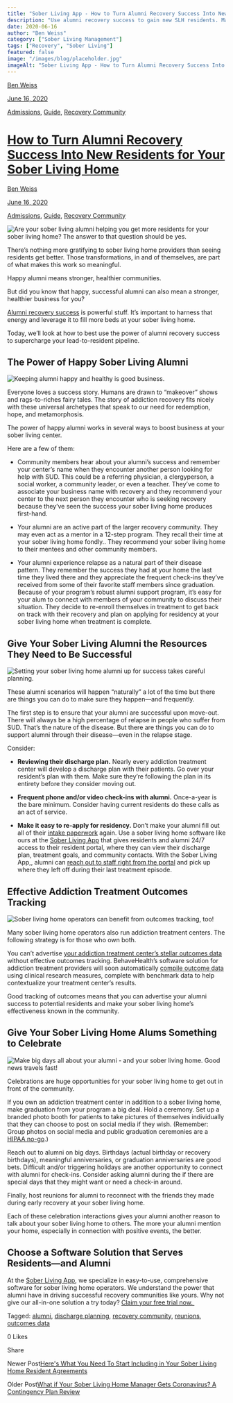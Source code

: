 ```yaml
---
title: "Sober Living App - How to Turn Alumni Recovery Success Into New Residents for Your Sober Living Home"
description: "Use alumni recovery success to gain new SLH residents. Marketing tips from the Sober Living App blog archives (June 2020)."
date: 2020-06-16
author: "Ben Weiss"
category: ["Sober Living Management"]
tags: ["Recovery", "Sober Living"]
featured: false
image: "/images/blog/placeholder.jpg"
imageAlt: "Sober Living App - How to Turn Alumni Recovery Success Into New Residents for Your Sober Living Home"
---
```


[Ben Weiss](../../../../sober-living-app-blog%EF%B9%96author=5a811b27db7926c296af1851.html)

[June 16, 2020](how-to-turn-alumni-recovery-success-into-new-residents-for-your-sober-living-home.html)

[Admissions](../../../category/Admissions.html), [Guide](../../../category/Guide.html), [Recovery Community](../../../category/Recovery+Community.html)

#  [How to Turn Alumni Recovery Success Into New Residents for Your Sober Living Home](how-to-turn-alumni-recovery-success-into-new-residents-for-your-sober-living-home.html)

[Ben Weiss](../../../../sober-living-app-blog%EF%B9%96author=5a811b27db7926c296af1851.html)

[June 16, 2020](how-to-turn-alumni-recovery-success-into-new-residents-for-your-sober-living-home.html)

[Admissions](../../../category/Admissions.html), [Guide](../../../category/Guide.html), [Recovery Community](../../../category/Recovery+Community.html)

![Are your sober living alumni helping you get more residents for your sober living home? The answer to that question should be yes.](/images/blog/how-to-turn-alumni-recovery-success-into-new-residents-for-your-sober-living-home/Screenshot_2020-06-10_at_9.45.13_AM.png)

There’s nothing more gratifying to sober living home providers than seeing residents get better. Those transformations, in and of themselves, are part of what makes this work so meaningful. 

Happy alumni means stronger, healthier communities. 

But did you know that happy, successful alumni can also mean a stronger, healthier business for you? 

[Alumni recovery success](https://behavehealth.com/blog/2020/2/11/now-what-how-to-set-your-addiction-treatment-alumni-up-for-success) is powerful stuff. It’s important to harness that energy and leverage it to fill more beds at your sober living home.

Today, we’ll look at how to best use the power of alumni recovery success to supercharge your lead-to-resident pipeline.

## The Power of Happy Sober Living Alumni

![Keeping alumni happy and healthy is good business.](/images/blog/how-to-turn-alumni-recovery-success-into-new-residents-for-your-sober-living-home/Screenshot_2020-06-10_at_9.46.51_AM.png)

Everyone loves a success story. Humans are drawn to “makeover” shows and rags-to-riches fairy tales. The story of addiction recovery fits nicely with these universal archetypes that speak to our need for redemption, hope, and metamorphosis. 

The power of happy alumni works in several ways to boost business at your sober living center.

Here are a few of them: 

  * Community members hear about your alumni’s success and remember your center’s name when they encounter another person looking for help with SUD. This could be a referring physician, a clergyperson, a social worker, a community leader, or even a teacher. They’ve come to associate your business name with recovery and they recommend your center to the next person they encounter who is seeking recovery because they’ve seen the success your sober living home produces first-hand.

  * Your alumni are an active part of the larger recovery community. They may even act as a mentor in a 12-step program. They recall their time at your sober living home fondly.. They recommend your sober living home to their mentees and other community members. 

  * Your alumni experience relapse as a natural part of their disease pattern. They remember the success they had at your home the last time they lived there and they appreciate the frequent check-ins they’ve received from some of their favorite staff members since graduation. Because of your program’s robust alumni support program, it’s easy for your alum to connect with members of your community to discuss their situation. They decide to re-enroll themselves in treatment to get back on track with their recovery and plan on applying for residency at your sober living home when treatment is complete. 

## Give Your Sober Living Alumni the Resources They Need to Be Successful

![Setting your sober living home alumni up for success takes careful planning.](/images/blog/how-to-turn-alumni-recovery-success-into-new-residents-for-your-sober-living-home/Screenshot_2020-06-10_at_9.47.22_AM.png)

These alumni scenarios will happen “naturally” a lot of the time but there are things you can do to make sure they happen—and frequently. 

The first step is to ensure that your alumni are successful upon move-out. There will always be a high percentage of relapse in people who suffer from SUD. That’s the nature of the disease. But there are things you can do to support alumni through their disease—even in the relapse stage. 

Consider: 

  * **Reviewing their discharge plan.** Nearly every addiction treatment center will develop a discharge plan with their patients. Go over your resident’s plan with them. Make sure they’re following the plan in its entirety before they consider moving out.

  * **Frequent phone and/or video check-ins with alumni.** Once-a-year is the bare minimum. Consider having current residents do these calls as an act of service.

  * **Make it easy to re-apply for residency.** Don’t make your alumni fill out all of their [intake paperwork](https://soberlivingapp.com/sober-living-app-blog/2020/4/28/introducing-our-new-resident-application-for-the-sober-living-home-app) again. Use a sober living home software like ours at the [Sober Living App](../../../../index.html) that gives residents and alumni 24/7 access to their resident portal, where they can view their discharge plan, treatment goals, and community contacts. With the Sober Living App,, alumni can [reach out to staff right from the portal](https://behavehealth.com/blog/2019/6/4/how-smart-patient-portals-improve-addiction-treatment-engagement-and-outcomes) and pick up where they left off during their last treatment episode.

## Effective Addiction Treatment Outcomes Tracking 

![Sober living home operators can benefit from outcomes tracking, too!](/images/blog/how-to-turn-alumni-recovery-success-into-new-residents-for-your-sober-living-home/Screenshot_2020-06-10_at_9.48.14_AM.png)

Many sober living home operators also run addiction treatment centers. The following strategy is for those who own both.

You can’t advertise [your addiction treatment center’s stellar outcomes data](https://behavehealth.com/blog/2019/6/4/how-smart-patient-portals-improve-addiction-treatment-engagement-and-outcomes) without effective outcomes tracking. BehaveHealth’s software solution for addiction treatment providers will soon automatically [compile outcome data](https://behavehealth.com/blog/2019/4/23/4-tips-for-developing-outcome-tracking-for-your-addiction-and-mental-health-treatment-organization) using clinical research measures, complete with benchmark data to help contextualize your treatment center’s results. 

Good tracking of outcomes means that you can advertise your alumni success to potential residents and make your sober living home’s effectiveness known in the community. 

## Give Your Sober Living Home Alums Something to Celebrate

![Make big days all about your alumni - and your sober living home. Good news travels fast!](/images/blog/how-to-turn-alumni-recovery-success-into-new-residents-for-your-sober-living-home/Screenshot_2020-06-10_at_9.48.32_AM.png)

Celebrations are huge opportunities for your sober living home to get out in front of the community. 

If you own an addiction treatment center in addition to a sober living home, make graduation from your program a big deal. Hold a ceremony. Set up a branded photo booth for patients to take pictures of themselves individually that they can choose to post on social media if they wish. (Remember: Group photos on social media and public graduation ceremonies are a [HIPAA no-go](https://behavehealth.com/blog/2019/4/30/4-ways-smart-software-protects-your-behavioral-health-organization-from-hipaa-violations).)

Reach out to alumni on big days. Birthdays (actual birthday or recovery birthdays), meaningful anniversaries, or graduation anniversaries are good bets. Difficult and/or triggering holidays are another opportunity to connect with alumni for check-ins. Consider asking alumni during the if there are special days that they might want or need a check-in around. 

Finally, host reunions for alumni to reconnect with the friends they made during early recovery at your sober living home. 

Each of these celebration interactions gives your alumni another reason to talk about your sober living home to others. The more your alumni mention your home, especially in connection with positive events, the better.

## Choose a Software Solution that Serves Residents—and Alumni 

At the [Sober Living App](../../../../index.html), we specialize in easy-to-use, comprehensive software for sober living home operators. We understand the power that alumni have in driving successful recovery communities like yours. Why not give our all-in-one solution a try today? [Claim your free trial now. ](https://signup.behavehealth.com/?product=sober_living_app)﻿  
  

Tagged: [alumni](../../../tag/alumni.html), [discharge planning](https://soberlivingapp.com/sober-living-app-blog/tag/discharge+planning), [recovery community](../../../tag/recovery+community.html), [reunions](../../../tag/reunions.html), [outcomes data](../../../tag/outcomes+data.html)

0 Likes

Share

Newer Post[Here's What You Need To Start Including in Your Sober Living Home Resident Agreements](../30/heres-what-you-need-to-start-including-in-your-sober-living-home-resident-agreements.html)

Older Post[What if Your Sober Living Home Manager Gets Coronavirus? A Contingency Plan Review](../2/what-if-your-sober-living-home-manager-gets-coronavirus-a-contingency-plan-review.html)